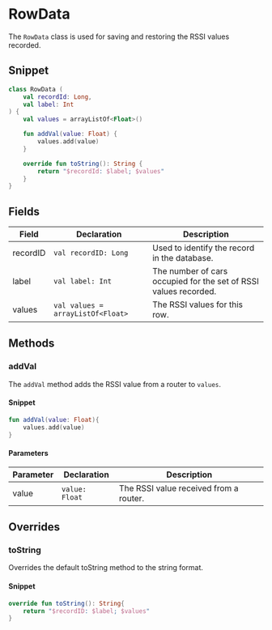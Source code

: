 # RowData

The `RowData` class is used for saving and restoring the RSSI values recorded.

## Snippet

```kt
class RowData (
	val recordId: Long,
	val label: Int
) {
	val values = arrayListOf<Float>()

	fun addVal(value: Float) {
		values.add(value)
	}

	override fun toString(): String {
		return "$recordId: $label; $values"
	}
}
```

## Fields

| Field    | Declaration                       | Description                                                      |
| -------- | --------------------------------- | ---------------------------------------------------------------- |
| recordID | `val recordID: Long`              | Used to identify the record in the database.                     |
| label    | `val label: Int`                  | The number of cars occupied for the set of RSSI values recorded. |
| values   | `val values = arrayListOf<Float>` | The RSSI values for this row.                                    |

## Methods

### addVal

The `addVal` method adds the RSSI value from a router to `values`.

#### Snippet

```kt
fun addVal(value: Float){
	values.add(value)
}
```

#### Parameters

| Parameter | Declaration    | Description                            |
| --------- | -------------- | -------------------------------------- |
| value     | `value: Float` | The RSSI value received from a router. |

## Overrides

### toString

Overrides the default toString method to the string format.

#### Snippet

```kt
override fun toString(): String{
	return "$recordID: $label; $values"
}
```